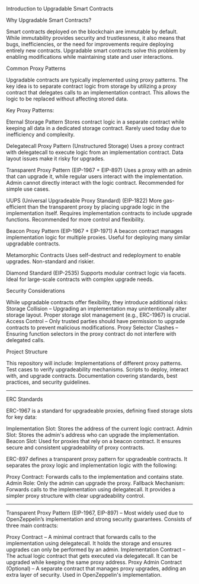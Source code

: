 Introduction to Upgradable Smart Contracts

Why Upgradable Smart Contracts?

Smart contracts deployed on the blockchain are immutable by default. While immutability provides security and trustlessness, it also means that bugs, inefficiencies, or the need for improvements require deploying entirely new contracts. Upgradable smart contracts solve this problem by enabling modifications while maintaining state and user interactions.

Common Proxy Patterns

Upgradable contracts are typically implemented using proxy patterns. The key idea is to separate contract logic from storage by utilizing a proxy contract that delegates calls to an implementation contract. This allows the logic to be replaced without affecting stored data.

Key Proxy Patterns:

Eternal Storage Pattern
Stores contract logic in a separate contract while keeping all data in a dedicated storage contract.
Rarely used today due to inefficiency and complexity.

Delegatecall Proxy Pattern (Unstructured Storage)
Uses a proxy contract with delegatecall to execute logic from an implementation contract.
Data layout issues make it risky for upgrades.

Transparent Proxy Pattern (EIP-1967 + EIP-897)
Uses a proxy with an admin that can upgrade it, while regular users interact with the implementation.
Admin cannot directly interact with the logic contract.
Recommended for simple use cases.

UUPS (Universal Upgradeable Proxy Standard) (EIP-1822)
More gas-efficient than the transparent proxy by placing upgrade logic in the implementation itself.
Requires implementation contracts to include upgrade functions.
Recommended for more control and flexibility.

Beacon Proxy Pattern (EIP-1967 + EIP-1971)
A beacon contract manages implementation logic for multiple proxies.
Useful for deploying many similar upgradable contracts.

Metamorphic Contracts
Uses self-destruct and redeployment to enable upgrades.
Non-standard and riskier.

Diamond Standard (EIP-2535)
Supports modular contract logic via facets.
Ideal for large-scale contracts with complex upgrade needs.

Security Considerations

While upgradable contracts offer flexibility, they introduce additional risks:
Storage Collision – Upgrading an implementation may unintentionally alter storage layout. Proper storage slot management (e.g., ERC-1967) is crucial.
Access Control – Only trusted parties should have permission to upgrade contracts to prevent malicious modifications.
Proxy Selector Clashes – Ensuring function selectors in the proxy contract do not interfere with delegated calls.

Project Structure

This repository will include:
Implementations of different proxy patterns.
Test cases to verify upgradeability mechanisms.
Scripts to deploy, interact with, and upgrade contracts.
Documentation covering standards, best practices, and security guidelines.

---

ERC Standards

ERC-1967 is a standard for upgradeable proxies, defining fixed storage slots for key data:

Implementation Slot: Stores the address of the current logic contract.
Admin Slot: Stores the admin's address who can upgrade the implementation.
Beacon Slot: Used for proxies that rely on a beacon contract.
It ensures secure and consistent upgradeability of proxy contracts.

ERC-897 defines a transparent proxy pattern for upgradeable contracts. It separates the proxy logic and implementation logic with the following:

Proxy Contract: Forwards calls to the implementation and contains state.
Admin Role: Only the admin can upgrade the proxy.
Fallback Mechanism: Forwards calls to the implementation using delegatecall.
It provides a simpler proxy structure with clear upgradeability control.

---

Transparent Proxy Pattern (EIP-1967, EIP-897) – Most widely used due to OpenZeppelin’s implementation and strong security guarantees. Consists of three main contracts:

Proxy Contract – A minimal contract that forwards calls to the implementation using delegatecall. It holds the storage and ensures upgrades can only be performed by an admin.
Implementation Contract – The actual logic contract that gets executed via delegatecall. It can be upgraded while keeping the same proxy address.
Proxy Admin Contract (Optional) – A separate contract that manages proxy upgrades, adding an extra layer of security. Used in OpenZeppelin's implementation.
